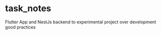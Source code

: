 # task_notes
Flutter App and NestJs backend to experimental project over development good practices
